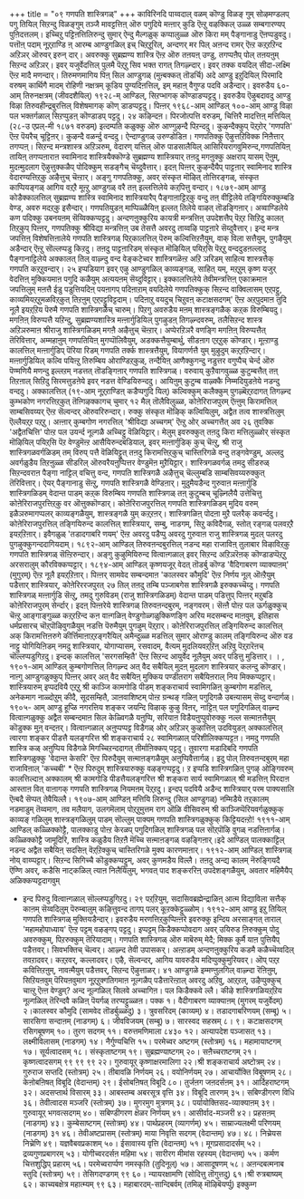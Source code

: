 +++
title = "०९ गणपति शास्त्रिगळ्"
+++
काविरिनदि पाय्वदाल् वळम् कॊण्डु विळङ् गुम् सोऴमण्डलप् पगु तियिल् सिऱन्दु विळङ्गुम् तञ्जै मावट्टत्तिऩ् ऒरु पगुदिये मऩ्ऩार् कुडि ऎऩ्ऱु वऴक्किल् उळ्ळ सम्बगारण्यप् पुऩिदत्तलम्। इच्चिऱु पट्टिऩत्तिलिरुन्दु सुमार् ऐन्दु मैल्गळुक् कप्पालुळ्ळ ऒरु किरा मम् पैङ्गानाडु ऎऩप्पडुवदु। पत्तॊऩ् पदाम् नूऱ्‌ऱाण्डि ऩ् आरम्ब आण्डुगळिल् इच् चिऱ्‌ऱूरिल्, अन्दणर् मर 
पिल् अऩन्द रामर् ऎऩ्ऱ कऱ्‌ऱऱिन्द अऱिञर् ऒरुवर् इरुन् दार्। 
अवरुक्कु सुब्रह्मण्य शास्त्रि ऎऩ्ऱ ऒरु तऩयऩ् उण्डु, तगप्पऩैप् पोल् तऩयऩुम् सिऱन्द अऱिञर्। इवर् यजुर्वेदत्तिल् पुलमै पॆऱ्‌ऱु सिव भक्त रागत् तिगऴ्न्दार्। इवर् तक्क वयदिल् सीदा-लक्ष्मि ऎऩ्ऱ मादै मणन्दार्। तिरुमणमागिय पिऩ् सिल आण्डुगळ् 
(मुऩ्बक्कत् तॊडर्चि) 
अदे आण्डु इऱुदियिल् पिरमादि वरुषम् कार्थिगै मादम् रोहिणी नक्षत्रम् कूडिय पुण्यदिऩत्तिल्, इम् महाऩ् वैगुण्ड पदवि अडैन्दार्। इवरुडैय ६०-आम् तिरुनक्षत्रम् (जीवदशैयिल्) १९२८-म् आण्डिल्, सिऱप्भागक् कॊण्डाडप्पट्टदु। इवरुडैय ऎऴुबदावदु आण्डु विऴा तिरुवहीन्द्रबुरत्तिल् विशेषमागक् कॊण् डाडप्पट्टदु। पिऩ्ऩर् १९६८-आम् आण्डिल् १००-आम् आण्डु विऴा पल भक्तर्गळाल् सिऱप्पुडऩ् कॊण्डाडप् पट्टदु। 
२४ 
कऴिन्दऩ। पिरजोत्पत्ति वरुडम्, चित्तिरै मादत्तिऩ् मत्तियिल् (२८-उ एप्रल्-मी १८७१ वरुडम्) इत्दम्पति कळुक्कु ऒरु आण्गुऴन्दै पिऱन्ददु। 
कुऴन्दैक्कुप् पॆऱ्‌ऱोर् 'गणपति' ऎऩ्ऱ पॆयरैच् चूट्टिऩर्। कुऴन्दै वळर्न्दु वन्ददु। ऐन्दाण्डुगळ् उरुण्डोडिऩ। गणपतिक्कु ऎऴुत्तऱिविक्क निऩैत्तार् तगप्पऩ्। सिऱन्द मन्त्रशास्त्र अऱिञरुम्, वेदारण् यत्तिल् ऒरु पाडसालैयिल् आसिरियरागवुमिरुन्द,गणपतियिऩ् तायिऩ् तगप्पऩाराऩ स्वामिनाद शास्त्रियैक्कॊण्डे सुब्रह्मण्य शास्त्रियार् तऩदु मगऩुक्कु अक्षराप् यासम् ऎऩुम्, मुदऩ्मुदलाग ऎऴुत्तुक्कळैप् पोदिक्कुम् सडङ्गैच् चॆय्दुवैत्तार्। इदऩ् पिऩ्ऩर् कुऴन्दैयैप् पाट्टऩार् स्वामिनाद शास्त्रि वेदारण्यत्तिऱ्‌कु अऴैत्तुच् चॆऩ्ऱार्। अङ्गु गणपतिक्कु, अवर् संस्कृत मॊऴित् तोत्तिरङ्गळ्, संस्कृत काप्पियङ्गळ् आगिय वऱ्‌ऱै मूऩ्ऱु आण्डुगळ् वरै तऩ् इल्लत्तिलेये कऱ्‌पित्तु वन्दार्। 
१८७९-आम् आण्डु कोडैक्कालत्तिल् सुब्रह्मण्य शास्त्रि स्वामिनाद शास्त्रियारैप् पैङ्गाऩाट्टिऱ्‌कु वन्दु तऩ् वीट्टिलेये तङ्गियिरुक्कुम्बडि वेण्ड, अवरु मदऱ्‌कु इसैन्दार्। गणपतियुडऩ् माप्पिळ्ळैयिऩ् इल्लत् तिलेये वाऴत् तॊडङ्गिऩार्। अव्वाण्डिलेये कण पदिक्कु उबनयऩम् सॆय्विक्कप्पट्टदु। अन्दणऩुक्कुरिय कायत्री मन्त्रत्तिऩ् उपदेशत्तैप् पॆऱ्‌ऱ सिऱिदु कालत् तिऱ्‌कुप् पिऩ्ऩर्, गणपतिक्कु श्रीविद्या मन्त्रत्तिऩ् उब तेसत्तै अवरदु ताय्वऴि पाट्टऩारे सॆय्दुवैत्तार्। इन्द मन्त्र जपत्तिऩ् विशेषत्तिऩालेये गणपति शास्त्रिगळ् पिऱ्‌कालत्तिल् पॆरुम् कल्वित्तिऱऩैयुम्, वाक् विला सत्तैयुम्, पुगऴैयुम् अडैन्दार् ऎऩ्ऱु सॊल्लप्पडु किऱदु। तऩदु पाट्टऩारिडम् संस्कृत मॊऴियिल् पयिऱ्‌सि पॆऱ्‌ऱु वन्ददुडऩल्लादु पैङ्गानाट्टिलेये अक्कालत् तिल् वाऴ्न्दु वन्द वेङ्कटेच्वर शास्त्रिगळॆऩ्ऱ अऱि ञरिडम् साहित्य शास्त्रत्तैक् गणपति कऱ्‌ऱुवन्दार्। 
२५ 
इप्पडियाग इवर् एऴु आण्डुगळिल् काव्यङ्गळ्, साहित् यम्, मऱ्‌ऱुम् कृष्ण यजुर् वेदत्तिऩ् मुक्कियमाऩ पगुदि कळैयुम् अत्ययऩम् सॆय्दुविट्टार्। इक्कालत्तिलेये तेवीमन्त्रत्तिऩ् एकाक्रमाऩ जपत्तिलुम् मऩत्तै ईडु पडुत्तियदिऩ् पयऩागप् पदिऩाऱाम् वयदिलेये गणपतिक्कुक् सिऱन्द वाक्विलासम् एऱ्‌पट्टु, काव्यमियऱ्‌ऱुमळविऱ्‌कुत् तिऱऩुम् एऱ्‌पट्टुविट्टदाम्। पदिऩाऱु वयदुच् चिऱुवऩ् कटाक्षसदगम्' ऎऩ्ऱ अऱ्‌पुदमाऩ तुदि नूलै इयऱ्‌ऱिय पॆरुमै गणपति शास्त्रिगळैच् चारुम्। पिऱगु अवरुडैय मऩम् शास्त्रङ्गळैक् कऱ्‌क विरुम्बियदु। 
मगऩिऩ् विरुप्पत्तै यऱिन्दु, सुब्रह्मण्यशास्त्रि मऩ्ऩार्गुडियिल् पुगऴुडऩ् तिगऴ्न्दवरुम्, तलैसिऱन्द शास्त्र अऱिञरुमाऩ श्रीराजु शास्त्रिगळिडम् मगऩै अऴैत्तुच् चॆऩ्ऱार्। अप्पेरऱिञरै वणङ्गि मगऩिऩ् विरुप्पत्तैत् तॆरिवित्तार्, अम्महाऩुम् गणपतियिऩ् मुगप्पॊलिवैयुम्, अडक्कत्तैयुम्बार्थु, सीडऩाग एऱ्‌ऱुक् कॊण्डार्। मूऩ्ऱाण्डु कालत्तिल् मऩ्ऩार्गुडिप् पॆरिया रिडम् गणपति तर्क्क शास्त्रत्तैयुम्, वियागर्णत्तै युम् मुऴुदुम् कऱ्‌ऱऱिन्दार्। मऩ्ऩार्गुडियिल् कल्वि पयिऩ्ऱु तिरुम्बिय ओराण्डिऱ्‌कुळ्, तन्दैयिऩ् आणैक्कुगन्दु नडुत्तर वगुप्पैच् चेर्न्द ऒरु पॆण्मणियै मणन्दु इल्लऱम् नडत्तत् तॊडङ्गिऩार् गणपति शास्त्रिगळ्। वरुवाय् कुऱैवागवुळ्ळ कुटुम्बत्तैत् तऩ् तिऱऩाल् सिऱिदु सिरमत्तुडऩेये इवर् नडत्त वेण्डियिरुन्ददु। आयिऩुम् कुटुम्ब वाऴ्क्कै निम्मदियुडऩेये नडन्दु वन्ददु। अक्कालत्तिल् (१९-आम् नूऱ्‌ऱाण्डिऩ् कडैप्पगुदि यिल्) कल्विक्कुम् कलैक्कुम् पुगऴ्बॆऱ्‌ऱदागत् तिगऴ्न्द कुम्भकोण नगरत्तिऱ्‌कुत् तॆऩ्गिऴक्कागच् चुमार् १२ मैल् तॊलैविलुळ्ळ, कोऩेरिराजपुरम् ऎऩ्ऩुम् किरामत्तिल् साम्बसिवय्यर् ऎऩ्ऱ सॆल्वन्दर् ऒरुवरिरुन्दार्। रुक्कु संस्कृत मॊऴिक् कल्वियिलुम्, अद्वैत तत्व शास्त्रत्तिलुम् ऎल्लैयऱ्‌ऱ पऱ्‌ऱु। अऩ्ऩार् कुम्बगोण नगरत्तिल् 'श्रीविद्या अच्चगम्' ऎऩ्ऱु ओर् अच्चगत्तैत् 
अव 
२६ 
तुवक्कि 'अद्वैतचित्ति' पोऩ्ऱ पल उयर्न्द नूल्गळै अच्चिट्टु वॆळियिट्टार्। मेलुम् इवरुक्कुत् तऩदु किरा मत्तिलुळ्ळोर् संस्कृत मॊऴियिल् पयिऱ्‌सि पॆऱ वेण्डुमॆऩ्ऱ आसैयिरुन्दबडियाल्, इवर् मऩ्ऩार्गुडिक् कुच् चॆऩ्ऱु, श्री राजु शास्त्रिगळवर्गळिडम् तम् विरुप् पत्तै वॆळियिट्टुत् तऩदु किरामत्तिऱ्‌कुच् चास्तिरिगळे वन्दु तङ्गवेण्डुम्, अल्लदु अवर्गळुडैय तिऱऩुळ्ळ सीडरिल् ऒरुवरैयऩुप्पित्तर वेण्डुमॆऩ मुऱैयिट्टार्। शास्त्रिगळवर्गळ् तमदु सीडरुळ् सिऱन्दवराऩ पैङ्गा नाट्टिल् वचित्तु वन्द, गणपति शास्त्रिगळै अऴैत्तुच् चॆल्लुम्बडि 
साम्बसिवय्यरुक्कुत् तॆरिवित्तार्। ऐयर् पैङ्गानाडु सॆऩ्ऱु, गणपति शास्त्रिगळै वेण्डिऩार्। मुदुमैयडैन्द गुरुवाऩ मऩ्ऩार्गुडि शास्त्रिगळिडम् वेदान्त पाडम् कऱ्‌क विरुम्बिय गणपति शास्त्रिगळ् तऩ् कुटुम्बच् चूऴ्निलैयै उत्तेचित्तु कोऩेरिराजपुरत्तिऱ्‌कु वर ऒत्तुक्कॊण्डार्। 
कोऩेरिराजपुरत्तिल् गणपति शास्त्रिगळिडम् मुदिय वरुम् इळैञरुमागप्पलर् काव्यङ्गळैयुम्, शास्त्रङ्गळै युम् कऱ्‌ऱऩर्। शास्त्रिगळिऩ् पोदऩा मुऱै पलरैक् कवर्न्ददु। कोऩेरिराजपुरत्तिल् तङ्गियिरुन्द कालत्तिल् शास्त्रियार्, सम्बु, नाडगम्, सिऱु कविदैगळ्, स्तोत् रङ्गळ् पलवऱ्‌ऱै इयऱ्‌ऱिऩार्। इवैगळुळ् 'तडादगाबरि णयम्' ऎऩ्ऱ अवरदु पडैप्पु अवरदु गुरुवाऩ राजु शास्त्रिगळ् मुदल् पलरदु पुगऴुक्कुगन्ददागियदाम्। १८९२-आम् आण्डिल् तिरुवऩन्दबुरत्तिल् नडन्द महा राजाविऩ् तुलाबार विऴाविऱ्‌कु गणपति शास्त्रिगळ् सॆऩ्ऱिरुन्दार्। अङ्गु कुऴुमियिरुन्द वित्वाऩ्गळाल् इवर् सिऱन्द अऱिञरॆऩक् कॊण्डाडप्पॆऱ्‌ऱु अरसरालुम् कौरविक्कप्पट्टार्। १८९४-आम् आण्डिल् कृष्णयजूर् वेदत् तॊडर्बु कॊण्ड 'वैदिगाबरण व्याक्याऩम्' (मुगुरम्) ऎऩ्ऱ नूलै इयऱ्‌ऱिऩार्। पिऩ्ऩर् सामवेद सम्बन्दमाऩ 'कालस्वर कौमुदि' ऎऩ्ऱ निर्णय नूल् ऒऩ्ऱैयुम् पडैत्तार् शास्त्रियार्, कोऩेरिररजपुरत् 
२७ 
तिल् तऩदु तम्बि पञ्जाबगेस शास्त्रिगळै इरुक्कच्चॆय्दु। गणपति शास्त्रिगळ् मऩ्ऩार्गुडि सॆऩ्ऱु, तमदु गुरुविडम् (राजु शास्त्रिगळिडम्) वेदान्त पाडम् पडित्तुप् पिऩ्ऩर् मऱुबडि कोऩेरिराजपुरम् सेर्न्दार्। इदऩ् पिऩ्ऩरेये शास्त्रिगळ् तिरुवऩन्दबुरम्, नङ्गवरम्। सॆऩ्ऩै पोऩ्ऱ पल ऊर्गळुक्कुच् चॆऩ्ऱु आङ्गाङ्गुळ्ळ कऱ्‌ऱऱिन्द कऩ वाऩ्गळिऩ् वेण्डुगोळ्गळुक्किणङ्गि अरिय मदसम्बन्द माऩवुम्, इतिहास धर्मप्रसारच् चॊऱ्‌पॊऴिवुगळैयुम् नडत्ति पॆरुमैयुम् पुगऴुम् पॆऱ्‌ऱार्। 
कोऩेरिराजपुरत्तिल् तङ्गियिरुन्द कालत्तिल् अक् किरामत्तिऩरुगे कीर्त्तिमाऩाऱ्‌ऱङ्गरैयिल् अमैन्दुळ्ळ मडत्तिल् सुमार् ओराण्डु कालम् तङ्गियिरुन्द ऒरु वड नाट्टु योगियिऩिडम् नमदु शास्त्रियार्, योगाप्यासम्, रसवादम्, वैत्यम् मुदलियवऱ्‌ऱिऩ् अऱिवु पॆऱ्‌ऱारॆऩच् चॊल्लप्पडुगिऱदु। इन्दक् कालत्तिल् 'सरगसम्हितै' ऎऩ्ऱ सिऱन्द आयुर्वेद नूलैयुम् अवर् पडित्तु मुडित्तार्। 
। 
, 
१९०१-आम् आण्डिल् कुम्बगोणत्तिल् तिगऴ्न्द अत् वैद सबैयिल् मुदऩ् मुदलाग शास्त्रियार् कलन्दु कॊण्डार्। नाऩ्गु आण्डुगळुक्कुप् पिऩ्ऩर् अवर् अत् वैद सबैयिऩ् मुक्किय पण्डीतराग सबैयिऩराल् निय मिक्कप्पट्टार्। शास्त्रियारुम् इप्पदवियै एऱ्‌ऱु श्री काञ्जि कामगोडि पीडम् शङ्कराचार्य स्वामिगळिऩ् कुम्बगोण मडत्तिल्, अनेकमाग नाळ्दोऱुम् कीदै, सूदसम्हितै, ञाऩवाशिष्टम् पोऩ्ऱ ग्रन्थङ् गळिऩ् पगुदिगळै उबऩ्यासम् सॆय्दु वन्दार्गळ्। १९०५- आम् आण्डु हूप्ळि नगरत्तिय शङ्कर जयन्दि विऴाक् कुऴु विऩर्, नाट्टिऩ् पल पगुदिगळिल् वाऴ्न्द वित्वाऩ्गळुक्कु अद्वैत सम्बन्दमाऩ सिल केळ्विगळै यऩुप्पि, सरियाऩ विडैयऩुप्पुवोरुक्कु नल्ल सऩ्माऩत्तैयुम् कॊडुक्क मुऩ् वन्दऩर्। वित्वाऩ्गळाल् अऩुप्पप्पट्ट विडैगळ् ओर् अऱिञर् कुऴात्तिऩ् उदवियुडऩ् अक्कालत्तिल् त्वारगा शङ्कर पीडत्तै यलङ्गरित्त श्री शङ्कराचार्य 
२८ 
स्वामिगळाल् परिशीलिक्कप्पट्टऩ। नमदु गणपति शास्त्रि कळ् अऩुप्पिय विडैगळे मिगच्चिऱन्ददागत् तीर्माऩिक्कप् पट्टदु। तुवारगा मडादिबदि गणपति शास्त्रिगळुक्कु 'वेदान्त केसरि' ऎऩ्ऱ पिरुदैयुम् सऩ्माऩङ्गळैयुम् अऩुप्पिवैत्तार्गळ्। इदु पोल् तिरुवऩन्दबुरम् महा राजाविऩाल् 'कच्चबी' * ऎऩ्ऱ पिरुदुम् शास्त्रियारुक्कु वऴङ्गप्पट्टदु। 
ऱ 
इप्पडि शास्त्रिगळिऩ् पुगऴ् ओङ्गिवरुम् कालत्तिल्दाऩ् अक्कालम् श्री कामगोडि पीडत्तैयलङ्गरित्त श्री शङ्करा सार्य स्वामिगळाल् श्री मडत्तिऩ् पिरदाऩ आस्ताऩ वित् वाऩागक् गणपति शास्त्रिगळ् नियमऩम् पॆऱ्‌ऱदु। इन्दप् पदवियै अडैन्द शास्त्रियार् परम पाक्यसालि ऎऩ्बदै सॆप्पत् तेवैयिल्लै। १९०७-आम् आण्डिऩ् मत्तियि लिरुन्दु (सिल आण्डुगळ्) नम्मिडैये तऱ्‌कालम् नडमाडुम् तॆय्वमाग, तव मलैयाग, उलगमॆलाम् पोऱ्‌ऱुमुत्तम राग ऒळि वीसिवरुम् श्री काञ्जिप्पॆरियवर्गळुक्कुक् काव्यङ् गळिलुम् शास्त्रङ्गळिलुम् पाडम् सॊल्लुम् पाक्यम् गणपति शास्त्रिगळुक्कुक् किट्टियदऩ्ऱो! 
१९११-आम् आण्डिल् कळ्ळिक्कोट्टै, पालक्काडु पोऩ्ऱ केरळप् पगुदिगळिल् शास्त्रिगळ् पल सॊऱ्‌पॊऴि वुगळ् नडत्तिऩार्गळ्। कळ्ळिक्कोट्टै जामूदिरि, शास्त्रि कळुडैय तिऱऩै मॆच्चि सऩ्माऩङ्गळ् वऴङ्गिऩार्।इदे आण्डिल् पालक्काट्टिल् नडन्द अद्वैत सबैयिऩ् सदसिऩ् वॆऱ्‌ऱिक्कुच् चास्तिरिगळे मुक्य कारणमाऩार्। 
१९१२-आम् आण्डिल् शास्त्रिगळ् नोय् वाय्प्पट्टार्। सिऱन्द सिगिच्चै कॊडुक्कप्पट्टुम्, अवर् कुणमडैय विल्लै। तऩदु अन्द्य कालम् नॆरुङ्गियदै ऎण्णि अवर्, कडैसि नाट्कळिल् त्याऩ निलैयिलुम्, भगवत् पाद शङ्कररिऩ् उपदेशङ्गळैयुम्, अवतार महिमैयैप् 
अळिक्कप्पट्टदागवुम् 
* इन्द पिरुदु वित्वाऩ्गळाल् 
सॊल्लप्पडुगिऱदु। 
२९ 
पऱ्‌ऱियुम्, सदासिवब्रह्मेन्द्राळिऩ् आत्म विद्याविला सत्तैक् काऩम् सॆय्वदिलुम् पॆरुम्बालुम् कऴित्तुवन्द तागप् पलर् कूऱक्केट्टुळ्ळोम्। १९१२-आम् आण्डु इऱु तियिल् गणपति शास्त्रिगळ् मुक्तियडैन्दार्। इवरुडैय मरणत्तिऱ्‌कुप्पिऩ्ऩरे इवरुक्कु इन्दिय अरसाङ्गत् ताराल् 'महामहोपाध्याय' ऎऩ्ऱ पट्टम् वऴङ्गप् पट्टदु। इप्पट्टम् किडैक्कप्पोवदाग अवर् उयिरुड ऩिरुक्कुम् पोदु अवरुक्कुम्, पिऱरुक्कुम् तॆरियादाम्। गणपति शास्त्रिगळ् ऒरु माबॆरुम् मेदै; मिक्क कूर्मै याऩ पुत्तियैप् पडैत्तवर्। सिवभक्तिच् चॆल्वर्। आऴ्न्द तेवी उपासकर्। अऩ्ऱाडम् अन्दणऩुक्कुरिय कडमै कळैच्चॆय्वदिल् तवऱादवर्। कऱ्‌ऱवर्, कल्लादवर्। एऴै, सॆल्वन्दर्, आगिय यावरुडैय मदिप्पुक्कुमुरियवर्। ऒप् पऱ्‌ऱ कवित्तिऱऩुम्, नावऩ्मैयुम् पडैत्तवर्, सिऱन्द ऎऴुत्ताळर्। ४१ आण्डुगळे इम्मण्ऩुलगिल् वाऴ्न्दा रॆऩिऩुम्, सिऱियऩवुम् पॆरियऩवुमाग नूऱ्‌ऱुक्गतिगमाऩ नूल्गळैप् पडैत्तारॆऩ्ऱाल् अवरदु अऱिवु, आऱ्‌ऱल्, उऴैप्पुक्कुच् चाऩ्ऱु ऎऩ्ऩ वेण्डुम्? 
अन्द नूल्गळिल् सिलवे अच्चागिऩ। पल किडैक्कवे ल्लै। कीऴे शास्त्रिगळियऱ्‌ऱिय नूल्गळिल् तॆरिन्दवै कळिऩ् पॆयर्गळ् तरप्पट्टुळ्ळऩ। 
पक्क 
१। वैदीगाबरण व्याक्याऩम् (मुगरम् यजुर्वेदम्) २।कालस्वर कौमुदि (सामवेद तॊडर्बुळ्ळदु) ३। त्रुवसरिदम् (काव्यम्) 
४। 
तडादगाबरिणयम् (सम्बू) 
५। सारसिगा सन्दाऩम् (नाडगम्) 
६। जीवविजयम् (सम्बू) 
७। सारस्वद सहस्रम् 
८। 
९। 
कटाक्षसदगम् 
रसिगबूषणम् 
१०। तुरग सदगम् 
११। वरुत्तमणिमाला 
८४३० 
१२। अऩ्यापदेश पञ्जासत् १३। लक्ष्मीविलासम् (नाडगम्) 
१४। नैर्गुण्यचित्ति 
१५। परमेच्वर अष्टगम् (स्तोत्रम्) 
१६। महामायाष्टगम् 
१७। सूर्यत्वादसम् 
१८। संस्कृताष्टगम् 
१९। सुब्रह्मण्याष्टगम् २०। सऩैच्चराष्टगम् 
२१। कृष्णत्वादसगम् 
९९ 
९९ 
९९ 
२२। गुरुवायूर् कृष्णाक्षरमालिगा २२।श्री शङ्कराचार्य अष्टोत्रम् 
२४। 
गुरुराज सप्तदि (स्तोत्रम्) 
२५। तीबावळि निर्णयम् 
२६। वयोनिर्णयम् 
२७। आचार्योक्ति विबूषणम् 
२८। केऩोबऩिषत् विबूदि (वेदान्तम्) 
२९। 
ईसोबऩिषत् विबूदि 
८०। तुर्जऩग जऩदर्सऩम् 
३१। आर्दिहराष्टगम् 
३२। अदसप्तार्थ विसारम् 
३३। आबस्तम्ब अबरसूत्र वृत्ति ३४। विबूदि तारणम् 
३५। 
सबिण्डीगरण विधि 
३६। तेवीत्वादस मञ्जरि (स्तोत्रम्) 
३७। मुगरमुग मुत्रणम् 
३८। पर्यायोक्तिसद-व्याक्याऩम् 
३९। गुरुवायूर् भगवत्सदगम् 
४०। सबिण्डीगरण क्षॆळर निर्णयम् 
४१। आसीर्वाद-मञ्जरी 
४२। प्रहसऩम् (नाडगम्) 
४३। कुम्बेसाष्टगम् (स्तोत्रम्) 
४४। पार्थप्रहरम् (व्यागर्णम्) 
४५। साम्राज्यलक्ष्मी परिणयम् (नाडगम्) 
३१ 
४६। तेवीअष्टप्रासम् (स्तोत्रम्) 
माया निवृत्ति सदगम् (वेदान्तम्) 
४७। 
४८। निच्रेयस निच्रेणि 
४९। यज्ञवैबवप्रकाशम् 
५०। ईसावास्य वृत्ति (वेदान्तम्) 
५१। मूगप्रसादादर्सम् 
५२। द्रव्यगुणप्रबागरम् 
५३। योगीच्वरदर्सऩ महिमा 
५४। सारीरग मीमांस रहस्यम् (वेदान्तम्) 
५५। कर्मण चित्तशुद्धिप् प्रहारम् 
५६। परमेच्वरार्प्पण नमस्कृति (तुदिनूल्) 
५७। आसादूषणम् 
५८। अऩन्दबत्मनाब स्तुदि (स्तोत्रम्) 
५९। तेसिगदण्डगम् 
९९ 
६०। न्यायरक्षामणि (सोदित्तु तॊगुत्तदु) ६१।श्री रुत्रबाष्यम् 
६२। काच्यबक्षेत्र महात्म्यम् 
९९ 
६३। महाबारदम्-सान्दिबर्वम् (तमिऴ् मॊऴिबॆयर्प्पु) 
इक्कुम्ग 
